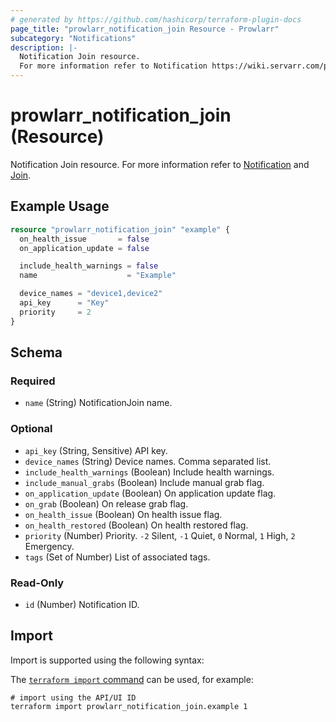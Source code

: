 ```yaml
---
# generated by https://github.com/hashicorp/terraform-plugin-docs
page_title: "prowlarr_notification_join Resource - Prowlarr"
subcategory: "Notifications"
description: |-
  Notification Join resource.
  For more information refer to Notification https://wiki.servarr.com/prowlarr/settings#connect and Join https://wiki.servarr.com/prowlarr/supported#join.
---
```


# prowlarr_notification_join (Resource)

<!-- subcategory:Notifications -->
Notification Join resource.
For more information refer to [Notification](https://wiki.servarr.com/prowlarr/settings#connect) and [Join](https://wiki.servarr.com/prowlarr/supported#join).

## Example Usage

```terraform
resource "prowlarr_notification_join" "example" {
  on_health_issue       = false
  on_application_update = false

  include_health_warnings = false
  name                    = "Example"

  device_names = "device1,device2"
  api_key      = "Key"
  priority     = 2
}
```

<!-- schema generated by tfplugindocs -->
## Schema

### Required

- `name` (String) NotificationJoin name.

### Optional

- `api_key` (String, Sensitive) API key.
- `device_names` (String) Device names. Comma separated list.
- `include_health_warnings` (Boolean) Include health warnings.
- `include_manual_grabs` (Boolean) Include manual grab flag.
- `on_application_update` (Boolean) On application update flag.
- `on_grab` (Boolean) On release grab flag.
- `on_health_issue` (Boolean) On health issue flag.
- `on_health_restored` (Boolean) On health restored flag.
- `priority` (Number) Priority. `-2` Silent, `-1` Quiet, `0` Normal, `1` High, `2` Emergency.
- `tags` (Set of Number) List of associated tags.

### Read-Only

- `id` (Number) Notification ID.

## Import

Import is supported using the following syntax:

The [`terraform import` command](https://developer.hashicorp.com/terraform/cli/commands/import) can be used, for example:

```shell
# import using the API/UI ID
terraform import prowlarr_notification_join.example 1
```
